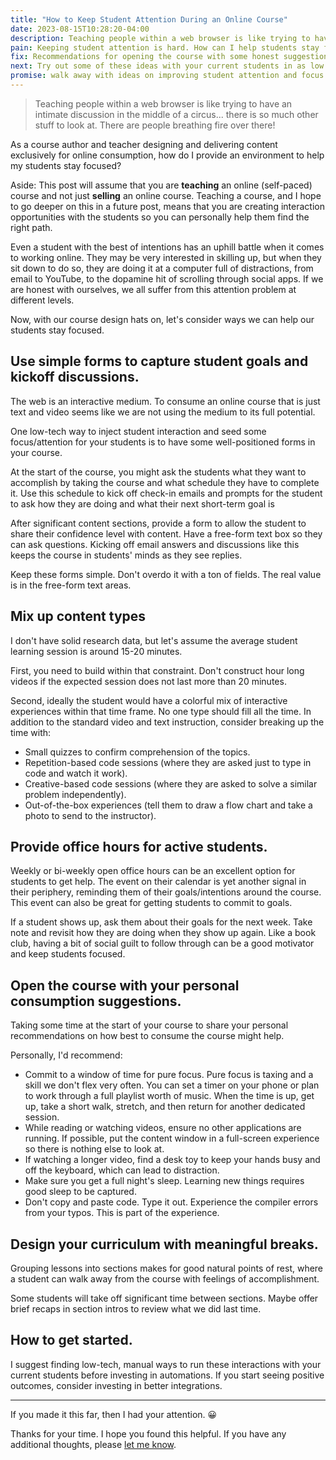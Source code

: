 ```yaml
---
title: "How to Keep Student Attention During an Online Course"
date: 2023-08-15T10:28:20-04:00
description: Teaching people within a web browser is like trying to have an intimate discussion in the middle of a circus... there is so much other stuff to look at. There are people breathing fire over there!
pain: Keeping student attention is hard. How can I help students stay focused and motivated?
fix: Recommendations for opening the course with some honest suggestions from the teacher. Recommendations for making sure your content has good breaks. Form capture at various points to help you track student progress and concerns. Asking the student at the beginning what their planned schedule and goals are. Building some automated email check-ins based on that schedule. 
next: Try out some of these ideas with your current students in as low tech way as possible. If you feel it is making a difference, consider investing in automations to kickstart the interactions.
promise: walk away with ideas on improving student attention and focus.
---
```


> Teaching people within a web browser is like trying to have an intimate discussion in the middle of a circus... there is so much other stuff to look at. There are people breathing fire over there!

As a course author and teacher designing and delivering content exclusively for online consumption, how do I provide an environment to help my students stay focused?

Aside: This post will assume that you are **teaching** an online (self-paced) course and not just **selling** an online course. Teaching a course, and I hope to go deeper on this in a future post, means that you are creating interaction opportunities with the students so you can personally help them find the right path.

Even a student with the best of intentions has an uphill battle when it comes to working online. They may be very interested in skilling up, but when they sit down to do so, they are doing it at a computer full of distractions, from email to YouTube, to the dopamine hit of scrolling through social apps. If we are honest with ourselves, we all suffer from this attention problem at different levels. 

Now, with our course design hats on, let's consider ways we can help our students stay focused.

## Use simple forms to capture student goals and kickoff discussions.

The web is an interactive medium. To consume an online course that is just text and video seems like we are not using the medium to its full potential.

One low-tech way to inject student interaction and seed some focus/attention for your students is to have some well-positioned forms in your course.

At the start of the course, you might ask the students what they want to accomplish by taking the course and what schedule they have to complete it. Use this schedule to kick off check-in emails and prompts for the student to ask how they are doing and what their next short-term goal is

After significant content sections, provide a form to allow the student to share their confidence level with content. Have a free-form text box so they can ask questions. Kicking off email answers and discussions like this keeps the course in students' minds as they see replies.

Keep these forms simple. Don't overdo it with a ton of fields. The real value is in the free-form text areas.

## Mix up content types

I don't have solid research data, but let's assume the average student learning session is around 15-20 minutes. 

First, you need to build within that constraint. Don't construct hour long videos if the expected session does not last more than 20 minutes.

Second, ideally the student would have a colorful mix of interactive experiences within that time frame. No one type should fill all the time. In addition to the standard video and text instruction, consider breaking up the time with:

* Small quizzes to confirm comprehension of the topics.
* Repetition-based code sessions (where they are asked just to type in code and watch it work).
* Creative-based code sessions (where they are asked to solve a similar problem independently).
* Out-of-the-box experiences (tell them to draw a flow chart and take a photo to send to the instructor).

## Provide office hours for active students.

Weekly or bi-weekly open office hours can be an excellent option for students to get help. The event on their calendar is yet another signal in their periphery, reminding them of their goals/intentions around the course. This event can also be great for getting students to commit to goals. 

If a student shows up, ask them about their goals for the next week. Take note and revisit how they are doing when they show up again. Like a book club, having a bit of social guilt to follow through can be a good motivator and keep students focused.

## Open the course with your personal consumption suggestions.

Taking some time at the start of your course to share your personal recommendations on how best to consume the course might help.

Personally, I'd recommend:

* Commit to a window of time for pure focus. Pure focus is taxing and a skill we don't flex very often. You can set a timer on your phone or plan to work through a full playlist worth of music. When the time is up, get up, take a short walk, stretch, and then return for another dedicated session.
* While reading or watching videos, ensure no other applications are running. If possible, put the content window in a full-screen experience so there is nothing else to look at.
* If watching a longer video, find a desk toy to keep your hands busy and off the keyboard, which can lead to distraction.
* Make sure you get a full night's sleep. Learning new things requires good sleep to be captured. 
* Don't copy and paste code. Type it out. Experience the compiler errors from your typos. This is part of the experience.

## Design your curriculum with meaningful breaks.

Grouping lessons into sections makes for good natural points of rest, where a student can walk away from the course with feelings of accomplishment.

Some students will take off significant time between sections. Maybe offer brief recaps in section intros to review what we did last time.

## How to get started.

I suggest finding low-tech, manual ways to run these interactions with your current students before investing in automations. If you start seeing positive outcomes, consider investing in better integrations.
 
***

If you made it this far, then I had your attention. 😀

Thanks for your time. I hope you found this helpful. If you have any additional thoughts, please [let me know](/contact).
